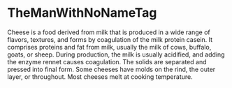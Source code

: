 # TheManWithNoNameTag

Cheese is a food derived from milk that is produced in a wide range of flavors, textures, and forms by coagulation of the milk protein casein. It comprises proteins and fat from milk, usually the milk of cows, buffalo, goats, or sheep. During production, the milk is usually acidified, and adding the enzyme rennet causes coagulation. The solids are separated and pressed into final form. Some cheeses have molds on the rind, the outer layer, or throughout. Most cheeses melt at cooking temperature.
